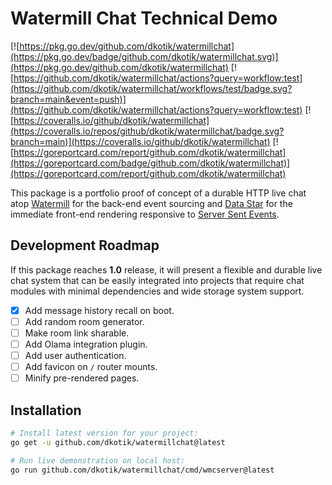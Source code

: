 # Watermill Chat Technical Demo

[![https://pkg.go.dev/github.com/dkotik/watermillchat](https://pkg.go.dev/badge/github.com/dkotik/watermillchat.svg)](https://pkg.go.dev/github.com/dkotik/watermillchat)
[![https://github.com/dkotik/watermillchat/actions?query=workflow:test](https://github.com/dkotik/watermillchat/workflows/test/badge.svg?branch=main&event=push)](https://github.com/dkotik/watermillchat/actions?query=workflow:test)
[![https://coveralls.io/github/dkotik/watermillchat](https://coveralls.io/repos/github/dkotik/watermillchat/badge.svg?branch=main)](https://coveralls.io/github/dkotik/watermillchat)
[![https://goreportcard.com/report/github.com/dkotik/watermillchat](https://goreportcard.com/badge/github.com/dkotik/watermillchat)](https://goreportcard.com/report/github.com/dkotik/watermillchat)

This package is a portfolio proof of concept of a durable HTTP live chat atop [Watermill](https://watermill.io/) for the back-end event sourcing and [Data Star](https://data-star.dev/) for the immediate front-end rendering responsive to [Server Sent Events](https://developer.mozilla.org/en-US/docs/Web/API/Server-sent_events).

## Development Roadmap

If this package reaches **1.0** release, it will present a flexible and durable live chat system that can be easily integrated into projects that require chat modules with minimal dependencies and wide storage system support.

- [x] Add message history recall on boot.
- [ ] Add random room generator.
- [ ] Make room link sharable.
- [ ] Add Olama integration plugin.
- [ ] Add user authentication.
- [ ] Add favicon on `/` router mounts.
- [ ] Minify pre-rendered pages.

## Installation

```sh
# Install latest version for your project:
go get -u github.com/dkotik/watermillchat@latest

# Run live demonstration on local host:
go run github.com/dkotik/watermillchat/cmd/wmcserver@latest
```
